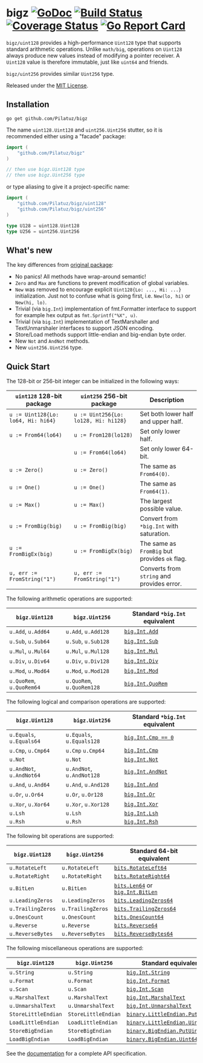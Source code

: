 # bigz [![GoDoc][doc-img]][doc] [![Build Status][ci-img]][ci] [![Coverage Status][cov-img]][cov] [![Go Report Card][reportcard-img]][reportcard]

`bigz/uint128` provides a high-performance `Uint128` type that supports standard arithmetic
operations. Unlike `math/big`, operations on `Uint128` always produce new values
instead of modifying a pointer receiver. A `Uint128` value is therefore immutable, just
like `uint64` and friends.

`bigz/uint256` provides similar `Uint256` type.

Released under the [MIT License](LICENSE).


## Installation

```shell
go get github.com/Pilatuz/bigz
```

The name `uint128.Uint128` and `uint256.Uint256` stutter, so it is recommended either using a "facade" package:

```go
import (
    "github.com/Pilatuz/bigz"
)

// then use bigz.Uint128 type
// then use bigz.Uint256 type
```

or type aliasing to give it a project-specific name:

```go
import (
    "github.com/Pilatuz/bigz/uint128"
    "github.com/Pilatuz/bigz/uint256"
)

type U128 = uint128.Uint128
type U256 = uint256.Uint256
```


## What's new

The key differences from [original package](https://github.com/lukechampine/uint128):

- No panics! All methods have wrap-around semantic!
- `Zero` and `Max` are functions to prevent modification of global variables.
- `New` was removed to encourage explicit `Uint128{Lo: ..., Hi: ...}` initialization.
  Just not to confuse what is going first, i.e. `New(lo, hi)` or `New(hi, lo)`.
- Trivial (via `big.Int`) implementation of fmt.Formatter interface to support for example hex output as `fmt.Sprintf("%X", u)`.
- Trivial (via `big.Int`) implementation of TextMarshaller and TextUnmarshaler interfaces to support JSON encoding.
- Store/Load methods support little-endian and big-endian byte order.
- New `Not` and `AndNot` methods.
- New `uint256.Uint256` type.


## Quick Start

The 128-bit or 256-bit integer can be initialized in the following ways:

| `uint128` 128-bit package          | `uint256` 256-bit package            | Description                                       |
|------------------------------------|--------------------------------------|---------------------------------------------------|
| `u := Uint128{Lo: lo64, Hi: hi64}` | `u := Uint256{Lo: lo128, Hi: hi128}` | Set both lower half and upper half.               |
| `u := From64(lo64)`                | `u := From128(lo128)`                | Set only lower half.                              |
|                                    | `u := From64(lo64)`                  | Set only lower 64-bit.                            |
| `u := Zero()`                      | `u := Zero()`                        | The same as `From64(0)`.                          |
| `u := One()`                       | `u := One()`                         | The same as `From64(1)`.                          |
| `u := Max()`                       | `u := Max()`                         | The largest possible value.                       |
| `u := FromBig(big)`                | `u := FromBig(big)`                  | Convert from `*big.Int` with saturation.          |
| `u := FromBigEx(big)`              | `u := FromBigEx(big)`                | The same as `FromBig` but provides `ok` flag.     |
| `u, err := FromString("1")`        | `u, err := FromString("1")`          | Converts from `string` and provides error.        |

The following arithmetic operations are supported:

| `bigz.Uint128`           | `bigz.Uint256`            | Standard `*big.Int` equivalent                                  |
|--------------------------|---------------------------|-----------------------------------------------------------------|
| `u.Add`, `u.Add64`       | `u.Add`, `u.Add128`       | [`big.Int.Add`](https://golang.org/pkg/math/big/#Int.Add)       |
| `u.Sub`, `u.Sub64`       | `u.Sub`, `u.Sub128`       | [`big.Int.Sub`](https://golang.org/pkg/math/big/#Int.Sub)       |
| `u.Mul`, `u.Mul64`       | `u.Mul`, `u.Mul128`       | [`big.Int.Mul`](https://golang.org/pkg/math/big/#Int.Mul)       |
| `u.Div`, `u.Div64`       | `u.Div`, `u.Div128`       | [`big.Int.Div`](https://golang.org/pkg/math/big/#Int.Div)       |
| `u.Mod`, `u.Mod64`       | `u.Mod`, `u.Mod128`       | [`big.Int.Mod`](https://golang.org/pkg/math/big/#Int.Mod)       |
| `u.QuoRem`, `u.QuoRem64` | `u.QuoRem`, `u.QuoRem128` | [`big.Int.QuoRem`](https://golang.org/pkg/math/big/#Int.QuoRem) |

The following logical and comparison operations are supported:

| `bigz.Uint128`           | `bigz.Uint256`            | Standard `*big.Int` equivalent                                  |
|--------------------------|---------------------------|-----------------------------------------------------------------|
| `u.Equals`, `u.Equals64` | `u.Equals`, `u.Equals128` | [`big.Int.Cmp == 0`](https://golang.org/pkg/math/big/#Int.Cmp)  |
| `u.Cmp`, `u.Cmp64`       | `u.Cmp`     `u.Cmp64`     | [`big.Int.Cmp`](https://golang.org/pkg/math/big/#Int.Cmp)       |
| `u.Not`                  | `u.Not`                   | [`big.Int.Not`](https://golang.org/pkg/math/big/#Int.Not)       |
| `u.AndNot`, `u.AndNot64` | `u.AndNot`, `u.AndNot128` | [`big.Int.AndNot`](https://golang.org/pkg/math/big/#Int.AndNot) |
| `u.And`, `u.And64`       | `u.And`, `u.And128`       | [`big.Int.And`](https://golang.org/pkg/math/big/#Int.And)       |
| `u.Or`, `u.Or64`         | `u.Or`, `u.Or128`         | [`big.Int.Or`](https://golang.org/pkg/math/big/#Int.Or)         |
| `u.Xor`, `u.Xor64`       | `u.Xor`, `u.Xor128`       | [`big.Int.Xor`](https://golang.org/pkg/math/big/#Int.Xor)       |
| `u.Lsh`                  | `u.Lsh`                   | [`big.Int.Lsh`](https://golang.org/pkg/math/big/#Int.Lsh)       |
| `u.Rsh`                  | `u.Rsh`                   | [`big.Int.Rsh`](https://golang.org/pkg/math/big/#Int.Rsh)       |

The following bit operations are supported:

| `bigz.Uint128`    | `bigz.Uint256`    | Standard 64-bit equivalent                                                  |
|-------------------|-------------------|-----------------------------------------------------------------------------|
| `u.RotateLeft`    | `u.RotateLeft`    | [`bits.RotateLeft64`](https://golang.org/pkg/math/bits/#RotateLeft64)       |
| `u.RotateRight`   | `u.RotateRight`   | [`bits.RotateRight64`](https://golang.org/pkg/math/bits/#RotateRight64)     |
| `u.BitLen`        | `u.BitLen`        | [`bits.Len64`](https://golang.org/pkg/math/bits/#Len64) or [`big.Int.BitLen`](https://golang.org/pkg/math/big/#Int.BitLen) |
| `u.LeadingZeros`  | `u.LeadingZeros`  | [`bits.LeadingZeros64`](https://golang.org/pkg/math/bits/#LeadingZeros64)   |
| `u.TrailingZeros` | `u.TrailingZeros` | [`bits.TrailingZeros64`](https://golang.org/pkg/math/bits/#TrailingZeros64) |
| `u.OnesCount`     | `u.OnesCount`     | [`bits.OnesCount64`](https://golang.org/pkg/math/bits/#OnesCount64)         |
| `u.Reverse`       | `u.Reverse`       | [`bits.Reverse64`](https://golang.org/pkg/math/bits/#Reverse64)             |
| `u.ReverseBytes`  | `u.ReverseBytes`  | [`bits.ReverseBytes64`](https://golang.org/pkg/math/bits/#ReverseBytes64)   |

The following miscellaneous operations are supported:

| `bigz.Uint128`      | `bigz.Uint256`      | Standard equivalent                                                                  |
|---------------------|---------------------|--------------------------------------------------------------------------------------|
| `u.String`          | `u.String`          | [`big.Int.String`](https://golang.org/pkg/math/big/#Int.String)                      |
| `u.Format`          | `u.Format`          | [`big.Int.Format`](https://golang.org/pkg/math/big/#Int.Format)                      |
| `u.Scan`            | `u.Scan`            | [`big.Int.Scan`](https://golang.org/pkg/math/big/#Int.Scan)                          |
| `u.MarshalText`     | `u.MarshalText`     | [`big.Int.MarshalText`](https://golang.org/pkg/math/big/#Int.MarshalText)            |
| `u.UnmarshalText`   | `u.UnmarshalText`   | [`big.Int.UnmarshalText`](https://golang.org/pkg/math/big/#Int.UnmarshalText)        |
| `StoreLittleEndian` | `StoreLittleEndian` | [`binary.LittleEndian.PutUint64`](https://golang.org/pkg/encoding/binary/#ByteOrder) |
| `LoadLittleEndian`  | `LoadLittleEndian`  | [`binary.LittleEndian.Uint64`](https://golang.org/pkg/encoding/binary/#ByteOrder)    |
| `StoreBigEndian`    | `StoreBigEndian`    | [`binary.BigEndian.PutUint64`](https://golang.org/pkg/encoding/binary/#ByteOrder)    |
| `LoadBigEndian`     | `LoadBigEndian`     | [`binary.BigEndian.Uint64`](https://golang.org/pkg/encoding/binary/#ByteOrder)       |

See the [documentation][doc] for a complete API specification.


[doc-img]: https://godoc.org/github.com/Pilatuz/bigz?status.svg
[doc]: https://godoc.org/github.com/Pilatuz/bigz
[ci-img]: https://github.com/Pilatuz/bigz/actions/workflows/go.yml/badge.svg
[ci]: https://github.com/Pilatuz/bigz/actions
[cov-img]: https://codecov.io/gh/Pilatuz/bigz/branch/master/graph/badge.svg
[cov]: https://codecov.io/gh/Pilatuz/bigz
[reportcard-img]: https://goreportcard.com/badge/github.com/Pilatuz/bigz
[reportcard]: https://goreportcard.com/report/github.com/Pilatuz/bigz
